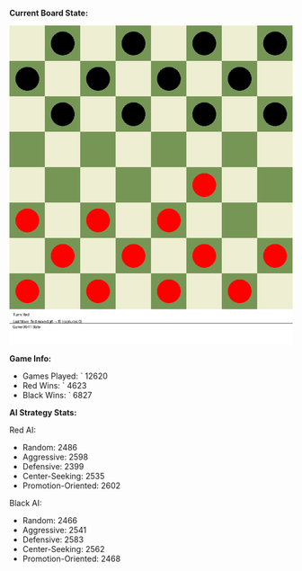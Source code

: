 
**Current Board State:**  
<!-- START_GIF -->
![Checkers Game](./checkers_game.gif)
<!-- END_GIF -->

**Game Info:**  
- Games Played: `<!-- GAMES_PLAYED --> 12620
- Red Wins: `<!-- RED_WINS --> 4623
- Black Wins: `<!-- BLACK_WINS --> 6827

<!-- AI_STATS -->
**AI Strategy Stats:**

Red AI:
- Random: 2486
- Aggressive: 2598
- Defensive: 2399
- Center-Seeking: 2535
- Promotion-Oriented: 2602

Black AI:
- Random: 2466
- Aggressive: 2541
- Defensive: 2583
- Center-Seeking: 2562
- Promotion-Oriented: 2468
